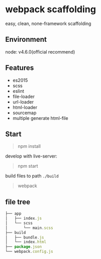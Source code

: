 # webpack scaffolding

easy, clean, none-framework scaffolding

## Environment

node: v4.6.0(official recommend)

## Features

- es2015
- scss
- eslint
- file-loader
- url-loader
- html-loader
- sourcemap
- multiple generate html-file

## Start 

> npm install

develop with live-server:

> npm start

build files to path `./build`
> webpack

## file tree

```js
├── app                       
│   ├── index.js              
│   └── scss                  
│       └── main.scss
├── build                        
│   ├── bundle.js
│   └── index.html
├── package.json
└── webpack.config.js
```

